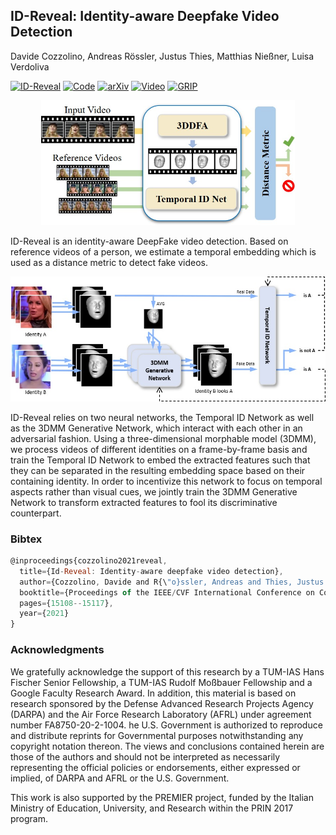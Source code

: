 ## ID-Reveal: Identity-aware Deepfake Video Detection
Davide Cozzolino, Andreas R&ouml;ssler, Justus Thies, Matthias Nie&szlig;ner, Luisa Verdoliva

[![ID-Reveal](https://img.shields.io/badge/WebPage-222222.svg?style=for-the-badge&logo=github)](https://grip-unina.github.io/id-reveal/)
[![Code](https://img.shields.io/badge/Code-ef8808.svg?style=for-the-badge)](https://github.com/grip-unina/poi-forensics/tree/main/app_code)
[![arXiv](https://img.shields.io/badge/-arXiv-B31B1B.svg?style=for-the-badge)](https://arxiv.org/abs/2012.02512)
[![Video](https://img.shields.io/badge/-Video-1BB31B.svg?style=for-the-badge)](https://www.youtube.com/watch?v=RsFxsOLvRdY)
[![GRIP](https://img.shields.io/badge/-GRIP-0888ef.svg?style=for-the-badge)](https://www.grip.unina.it)

<p align="center"> <img height="200" src="schema.jpg"> </p>
ID-Reveal is an identity-aware DeepFake video detection. Based on reference videos of a person, we estimate a temporal embedding which is used as a distance metric to detect fake videos. <br/>

<p align="center"> <img height="200" src="training_schema.jpg"> </p>
ID-Reveal relies on two neural networks, the Temporal ID Network as well as the 3DMM Generative Network, which interact with each other in an adversarial fashion. Using a three-dimensional morphable model (3DMM), we process videos of different identities on a frame-by-frame basis and train the Temporal ID Network to embed the extracted features such that they can be separated in the resulting embedding space based on their containing identity. In order to incentivize this network to focus on temporal aspects rather than visual cues, we jointly train the 3DMM Generative Network to transform extracted features to fool its discriminative counterpart.<br/>

### Bibtex

```javascript
@inproceedings{cozzolino2021reveal,
  title={Id-Reveal: Identity-aware deepfake video detection},
  author={Cozzolino, Davide and R{\"o}ssler, Andreas and Thies, Justus and Nie{\ss}ner, Matthias and Verdoliva, Luisa},
  booktitle={Proceedings of the IEEE/CVF International Conference on Computer Vision},
  pages={15108--15117},
  year={2021}
}
```

### Acknowledgments

We gratefully acknowledge the support of this research by a TUM-IAS Hans Fischer Senior Fellowship, a TUM-IAS Rudolf Moßbauer Fellowship and a Google Faculty Research Award.
In addition, this material is based on research sponsored by the Defense Advanced Research Projects Agency (DARPA) and the Air Force Research Laboratory (AFRL) under agreement number FA8750-20-2-1004. 
he U.S. Government is authorized to reproduce and distribute reprints for Governmental purposes notwithstanding any copyright notation thereon.
The views and conclusions contained herein are those of the authors and should not be interpreted as necessarily representing the official policies or endorsements, either expressed or implied, of DARPA and AFRL or the U.S. Government.

This work is also supported by the PREMIER project, funded by the Italian Ministry of Education, University, and Research within the PRIN 2017 program.
